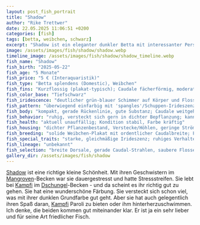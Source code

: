 ```yaml
---
layout: post_fish_portrait
title: "Shadow"
author: "Rike Trettwer"
date: 22.05.2025 11:06:51 +0200
categories: [fish]
tags: [betta, weibchen, schwarz]
excerpt: "Shadow ist ein eleganter dunkler Betta mit interessanter Persönlichkeit."
image: /assets/images/fish/shadow/shadow.webp
timeline_image: /assets/images/fish/shadow/shadow_timeline.webp
fish_name: "Shadow"
fish_birth: "2025-05-22"
fish_age: "5 Monate"
fish_price: "5 € (Interaquaristik)"
fish_type: "Betta splendens (Domestic), Weibchen"
fish_fins: "Kurzflossig (plakat-typisch); Caudale fächerförmig, moderat breit; Dorsale und Anal kompakt; keine Doubletail-/Dumbo-Merkmale"
fish_color_base: "Tiefschwarz"
fish_iridescence: "deutlicher grün-blauer Schimmer auf Körper und Flossen (türkis/teal), besonders auf Rücken und Caudale"
fish_pattern: "überwiegend einfarbig mit 'spangles'/Schuppen-Irideszenz; keine ausgeprägten Marble-Flecken erkennbar"
fish_body: "kompakt, gerade Rückenlinie, gute Substanz; Caudale weitgehend symmetrisch"
fish_behavior: "ruhig, versteckt sich gern in dichter Bepflanzung; kann situativ selbstbewusst auftreten (kurzes Hinterherschwimmen/Paroli), wirkt mit Kampfi insgesamt kompatibel; Stressstreifen traten in vorheriger Gruppe auf, im Dschungel-Becken deutlich reduziert"
fish_health: "aktuell unauffällig; Kondition stabil, Farbe kräftig"
fish_housing: "dichter Pflanzenbestand, Verstecke/Höhlen, geringe Strömung, abgedecktes Becken (wärmere Oberflächenluft)"
fish_breeding: "solide Weibchen-Plakat mit ordentlicher Caudalbreite; Farblinie: schwarze Basis mit starker Irideszenz (teal) – geeignet für dunkle Metallic/'Black Orchid'-ähnliche Optiken; Paarungsüberlegung mit Kampfi: führt voraussichtlich zu variabler Nachzucht (Marble-Einfluss von Kampfi + Shadows dunkle Basis + Irideszenz). Ergebnis eher bunt/dunkel-metallic gemischt statt stabil 'rot'. Für eine stabile dunkle Metallic-Linie wäre ein schwarzer/teal-metallischer Plakat-Partner ohne starkes Marble sinnvoller."
fish_special_traits: "starke, gleichmäßige Irideszenz; ruhiges Verhalten; keine dauerhaften Stressstreifen"
fish_lineage: "unbekannt"
fish_selection: "breite Dorsale, gerade Caudal-Strahlen, saubere Flossenränder; starke, gleichmäßige Irideszenz ohne 'matschige' Übergänge; ruhiges Verhalten ohne dauerhafte Stressstreifen"
gallery_dir: /assets/images/fish/shadow
---
```











[Shadow](/fish/2025/09/26/fish_shadow) ist eine richtige kleine Schönheit. Mit ihren Geschwistern im [Mangroven](/tank/2025/09/30/tank_mangrove)-Becken war sie dauergestresst und hatte
Stressstreifen.
Sie lebt bei [Kampfi](/fish/2025/09/30/fish_kampfi) im [Dschungel](/tank/2025/09/30/tank_dschungel)-Becken - und da scheint es ihr richtig gut zu gehen. Sie hat eine wunderschöne Färbung.
Sie versteckt sich schon viel, was mit ihrer dunklen Grundfarbe gut geht. Aber sie hat auch gelegentlich ihren Spaß
daran, [Kampfi](/fish/2025/09/30/fish_kampfi) Paroli zu bieten oder ihm hinterherzuschwimmen.
Ich denke, die beiden kommen gut miteinander klar. Er ist ja ein sehr lieber und für seine Art friedlicher Fisch.